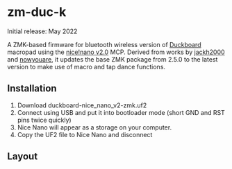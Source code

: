 # zm-duc-k
Initial release: May 2022

A ZMK-based firmware for bluetooth wireless version of [Duckboard](https://doodboard.xyz/products/duckboard) macropad using the [nice!nano v2.0](https://nicekeyboards.com/nice-nano/) MCP. Derived from works by [jackh2000](https://github.com/jackh2000/zmk/tree/main/app/boards/shields/duckboard) and [nowyouare](https://github.com/nowyouare/zmk/releases/tag/v1.0), it updates the base ZMK package from 2.5.0 to the latest version to make use of macro and tap dance functions.

## Installation
1. Download duckboard-nice_nano_v2-zmk.uf2
2. Connect using USB and put it into bootloader mode (short GND and RST pins twice quickly)
3. Nice Nano will appear as a storage on your computer.
4. Copy the UF2 file to Nice Nano and disconnect

## Layout

